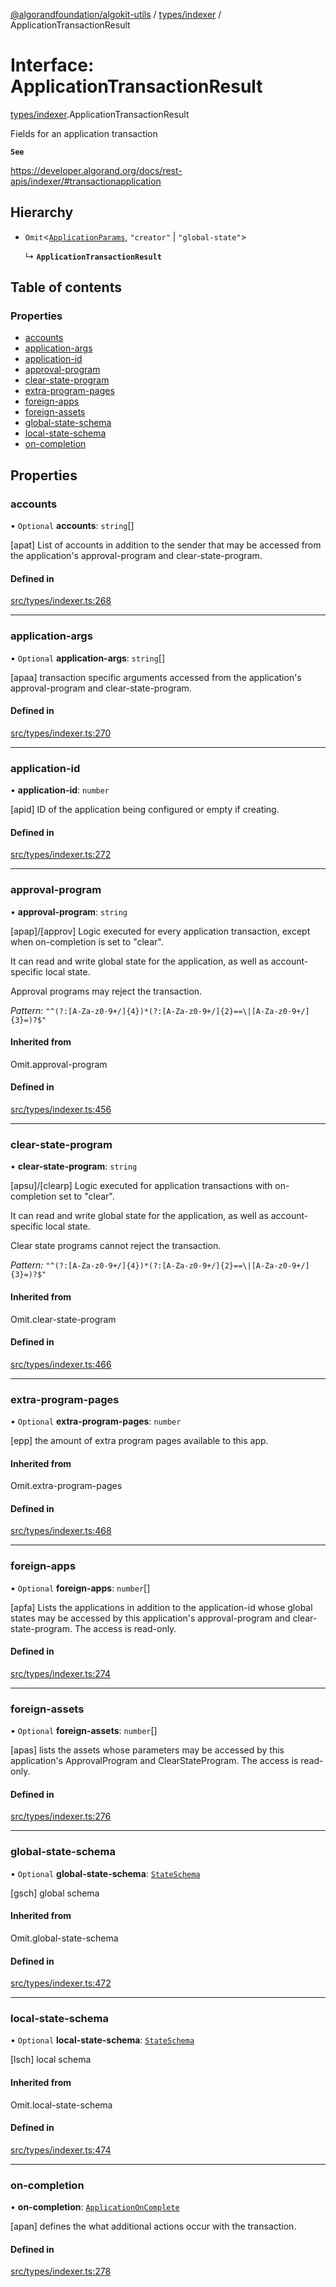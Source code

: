 [@algorandfoundation/algokit-utils](../README.md) / [types/indexer](../modules/types_indexer.md) / ApplicationTransactionResult

# Interface: ApplicationTransactionResult

[types/indexer](../modules/types_indexer.md).ApplicationTransactionResult

Fields for an application transaction

**`See`**

https://developer.algorand.org/docs/rest-apis/indexer/#transactionapplication

## Hierarchy

- `Omit`<[`ApplicationParams`](types_indexer.ApplicationParams.md), ``"creator"`` \| ``"global-state"``\>

  ↳ **`ApplicationTransactionResult`**

## Table of contents

### Properties

- [accounts](types_indexer.ApplicationTransactionResult.md#accounts)
- [application-args](types_indexer.ApplicationTransactionResult.md#application-args)
- [application-id](types_indexer.ApplicationTransactionResult.md#application-id)
- [approval-program](types_indexer.ApplicationTransactionResult.md#approval-program)
- [clear-state-program](types_indexer.ApplicationTransactionResult.md#clear-state-program)
- [extra-program-pages](types_indexer.ApplicationTransactionResult.md#extra-program-pages)
- [foreign-apps](types_indexer.ApplicationTransactionResult.md#foreign-apps)
- [foreign-assets](types_indexer.ApplicationTransactionResult.md#foreign-assets)
- [global-state-schema](types_indexer.ApplicationTransactionResult.md#global-state-schema)
- [local-state-schema](types_indexer.ApplicationTransactionResult.md#local-state-schema)
- [on-completion](types_indexer.ApplicationTransactionResult.md#on-completion)

## Properties

### accounts

• `Optional` **accounts**: `string`[]

[apat] List of accounts in addition to the sender that may be accessed from the application's approval-program and clear-state-program.

#### Defined in

[src/types/indexer.ts:268](https://github.com/algorandfoundation/algokit-utils-ts/blob/main/src/types/indexer.ts#L268)

___

### application-args

• `Optional` **application-args**: `string`[]

[apaa] transaction specific arguments accessed from the application's approval-program and clear-state-program.

#### Defined in

[src/types/indexer.ts:270](https://github.com/algorandfoundation/algokit-utils-ts/blob/main/src/types/indexer.ts#L270)

___

### application-id

• **application-id**: `number`

[apid] ID of the application being configured or empty if creating.

#### Defined in

[src/types/indexer.ts:272](https://github.com/algorandfoundation/algokit-utils-ts/blob/main/src/types/indexer.ts#L272)

___

### approval-program

• **approval-program**: `string`

[apap]/[approv] Logic executed for every application transaction, except when on-completion is set to "clear".

It can read and write global state for the application, as well as account-specific local state.

Approval programs may reject the transaction.

*Pattern:* `"^(?:[A-Za-z0-9+/]{4})*(?:[A-Za-z0-9+/]{2}==\|[A-Za-z0-9+/]{3}=)?$"`

#### Inherited from

Omit.approval-program

#### Defined in

[src/types/indexer.ts:456](https://github.com/algorandfoundation/algokit-utils-ts/blob/main/src/types/indexer.ts#L456)

___

### clear-state-program

• **clear-state-program**: `string`

[apsu]/[clearp] Logic executed for application transactions with on-completion set to "clear".

It can read and write global state for the application, as well as account-specific local state.

Clear state programs cannot reject the transaction.

*Pattern:* `"^(?:[A-Za-z0-9+/]{4})*(?:[A-Za-z0-9+/]{2}==\|[A-Za-z0-9+/]{3}=)?$"`

#### Inherited from

Omit.clear-state-program

#### Defined in

[src/types/indexer.ts:466](https://github.com/algorandfoundation/algokit-utils-ts/blob/main/src/types/indexer.ts#L466)

___

### extra-program-pages

• `Optional` **extra-program-pages**: `number`

[epp] the amount of extra program pages available to this app.

#### Inherited from

Omit.extra-program-pages

#### Defined in

[src/types/indexer.ts:468](https://github.com/algorandfoundation/algokit-utils-ts/blob/main/src/types/indexer.ts#L468)

___

### foreign-apps

• `Optional` **foreign-apps**: `number`[]

[apfa] Lists the applications in addition to the application-id whose global states may be accessed by this application's approval-program and clear-state-program. The access is read-only.

#### Defined in

[src/types/indexer.ts:274](https://github.com/algorandfoundation/algokit-utils-ts/blob/main/src/types/indexer.ts#L274)

___

### foreign-assets

• `Optional` **foreign-assets**: `number`[]

[apas] lists the assets whose parameters may be accessed by this application's ApprovalProgram and ClearStateProgram. The access is read-only.

#### Defined in

[src/types/indexer.ts:276](https://github.com/algorandfoundation/algokit-utils-ts/blob/main/src/types/indexer.ts#L276)

___

### global-state-schema

• `Optional` **global-state-schema**: [`StateSchema`](types_indexer.StateSchema.md)

[gsch] global schema

#### Inherited from

Omit.global-state-schema

#### Defined in

[src/types/indexer.ts:472](https://github.com/algorandfoundation/algokit-utils-ts/blob/main/src/types/indexer.ts#L472)

___

### local-state-schema

• `Optional` **local-state-schema**: [`StateSchema`](types_indexer.StateSchema.md)

[lsch] local schema

#### Inherited from

Omit.local-state-schema

#### Defined in

[src/types/indexer.ts:474](https://github.com/algorandfoundation/algokit-utils-ts/blob/main/src/types/indexer.ts#L474)

___

### on-completion

• **on-completion**: [`ApplicationOnComplete`](../enums/types_indexer.ApplicationOnComplete.md)

[apan] defines the what additional actions occur with the transaction.

#### Defined in

[src/types/indexer.ts:278](https://github.com/algorandfoundation/algokit-utils-ts/blob/main/src/types/indexer.ts#L278)
